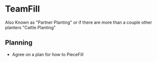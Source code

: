 # TeamFill

Also Known as "Partner Planting" or if there are more than a couple other planters "Cattle Planting"

## Planning

- Agree on a plan for how to PieceFill

<!-- @include: /../Placeholder_RouteProfile.md -->